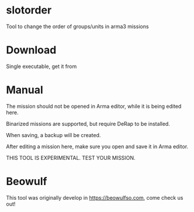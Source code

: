 # slotorder
Tool to change the order of groups/units in arma3 missions

# Download

Single executable, get it from 

# Manual
The mission should not be opened in Arma editor, while it is being edited here.

Binarized missions are supported, but require DeRap to be installed.

When saving, a backup will be created.

After editing a mission here, make sure you open and save it in Arma editor.

THIS TOOL IS EXPERIMENTAL. TEST YOUR MISSION.

# Beowulf

This tool was originally develop in https://beowulfso.com, come check us out!
